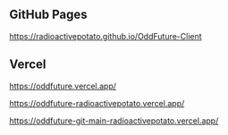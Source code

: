 ## GitHub Pages
https://radioactivepotato.github.io/OddFuture-Client

## Vercel
https://oddfuture.vercel.app/

https://oddfuture-radioactivepotato.vercel.app/

https://oddfuture-git-main-radioactivepotato.vercel.app/

